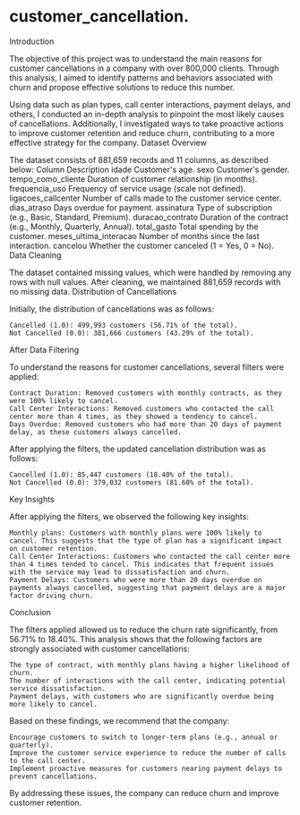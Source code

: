 # customer_cancellation.
Introduction

The objective of this project was to understand the main reasons for customer cancellations in a company with over 800,000 clients. Through this analysis, I aimed to identify patterns and behaviors associated with churn and propose effective solutions to reduce this number.

Using data such as plan types, call center interactions, payment delays, and others, I conducted an in-depth analysis to pinpoint the most likely causes of cancellations. Additionally, I investigated ways to take proactive actions to improve customer retention and reduce churn, contributing to a more effective strategy for the company.
Dataset Overview

The dataset consists of 881,659 records and 11 columns, as described below:
Column	Description
idade	Customer's age.
sexo	Customer's gender.
tempo_como_cliente	Duration of customer relationship (in months).
frequencia_uso	Frequency of service usage (scale not defined).
ligacoes_callcenter	Number of calls made to the customer service center.
dias_atraso	Days overdue for payment.
assinatura	Type of subscription (e.g., Basic, Standard, Premium).
duracao_contrato	Duration of the contract (e.g., Monthly, Quarterly, Annual).
total_gasto	Total spending by the customer.
meses_ultima_interacao	Number of months since the last interaction.
cancelou	Whether the customer canceled (1 = Yes, 0 = No).
Data Cleaning

The dataset contained missing values, which were handled by removing any rows with null values. After cleaning, we maintained 881,659 records with no missing data.
Distribution of Cancellations

Initially, the distribution of cancellations was as follows:

    Cancelled (1.0): 499,993 customers (56.71% of the total).
    Not Cancelled (0.0): 381,666 customers (43.29% of the total).

After Data Filtering

To understand the reasons for customer cancellations, several filters were applied:

    Contract Duration: Removed customers with monthly contracts, as they were 100% likely to cancel.
    Call Center Interactions: Removed customers who contacted the call center more than 4 times, as they showed a tendency to cancel.
    Days Overdue: Removed customers who had more than 20 days of payment delay, as these customers always cancelled.

After applying the filters, the updated cancellation distribution was as follows:

    Cancelled (1.0): 85,447 customers (18.40% of the total).
    Not Cancelled (0.0): 379,032 customers (81.60% of the total).

Key Insights

After applying the filters, we observed the following key insights:

    Monthly plans: Customers with monthly plans were 100% likely to cancel. This suggests that the type of plan has a significant impact on customer retention.
    Call Center Interactions: Customers who contacted the call center more than 4 times tended to cancel. This indicates that frequent issues with the service may lead to dissatisfaction and churn.
    Payment Delays: Customers who were more than 20 days overdue on payments always cancelled, suggesting that payment delays are a major factor driving churn.

Conclusion

The filters applied allowed us to reduce the churn rate significantly, from 56.71% to 18.40%. This analysis shows that the following factors are strongly associated with customer cancellations:

    The type of contract, with monthly plans having a higher likelihood of churn.
    The number of interactions with the call center, indicating potential service dissatisfaction.
    Payment delays, with customers who are significantly overdue being more likely to cancel.

Based on these findings, we recommend that the company:

    Encourage customers to switch to longer-term plans (e.g., annual or quarterly).
    Improve the customer service experience to reduce the number of calls to the call center.
    Implement proactive measures for customers nearing payment delays to prevent cancellations.

By addressing these issues, the company can reduce churn and improve customer retention.
